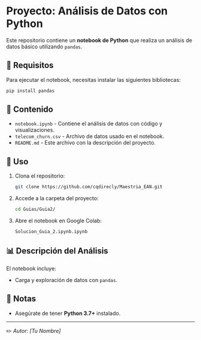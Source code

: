 # Proyecto: Análisis de Datos con Python

Este repositorio contiene un **notebook de Python** que realiza un análisis de datos básico utilizando `pandas`.

## 📌 Requisitos

Para ejecutar el notebook, necesitas instalar las siguientes bibliotecas:

```bash
pip install pandas
```

## 📂 Contenido

- `notebook.ipynb` - Contiene el análisis de datos con código y visualizaciones.
- `telecom_churn.csv` - Archivo de datos usado en el notebook.
- `README.md` - Este archivo con la descripción del proyecto.

## 🚀 Uso

1. Clona el repositorio:
   ```bash
   git clone https://github.com/cqdirecly/Maestria_EAN.git
   ```
2. Accede a la carpeta del proyecto:
   ```bash
   cd Guias/Guia2/
   ```
3. Abre el notebook en Google Colab:
   ```bash
   Solucion_Guia_2.ipynb.ipynb
   ```

## 📊 Descripción del Análisis

El notebook incluye:

- Carga y exploración de datos con `pandas`.


## 📝 Notas

- Asegúrate de tener **Python 3.7+** instalado.

---

✏️ *Autor: [Tu Nombre]*

